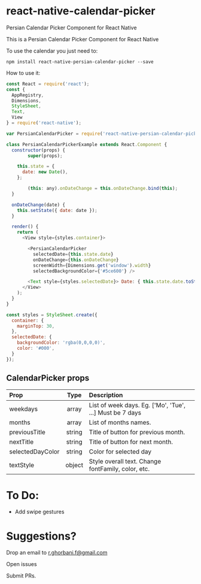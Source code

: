 # react-native-calendar-picker
Persian Calendar Picker Component for React Native


This is a Persian Calendar Picker Component for React Native

To use the calendar you just need to:

	npm install react-native-persian-calendar-picker --save

How to use it:
```js
const React = require('react');
const {
  AppRegistry,
  Dimensions,
  StyleSheet,
  Text,
  View
} = require('react-native');

var PersianCalendarPicker = require('react-native-persian-calendar-picker');

class PersianCalendarPickerExample extends React.Component {
  constructor(props) {
		super(props);

    this.state = {
      date: new Date(),
    };

		(this: any).onDateChange = this.onDateChange.bind(this);
  }

  onDateChange(date) {
    this.setState({ date: date });
  }

  render() {
    return (
      <View style={styles.container}>

        <PersianCalendarPicker
          selectedDate={this.state.date}
          onDateChange={this.onDateChange}
          screenWidth={Dimensions.get('window').width}
          selectedBackgroundColor={'#5ce600'} />

        <Text style={styles.selectedDate}> Date: { this.state.date.toString() } </Text>
      </View>
    );
  }
}

const styles = StyleSheet.create({
  container: {
    marginTop: 30,
  },
  selectedDate: {
    backgroundColor: 'rgba(0,0,0,0)',
    color: '#000',
  }
});
```
## CalendarPicker props
| Prop | Type | Description |
:------------ |:---------------:| :-----|
| weekdays | array | List of week days. Eg. ['Mo', 'Tue', ...] Must be 7 days |
| months | array | List of months names. |
| previousTitle | string | Title of button for previous month. |
| nextTitle | string | Title of button for next month. |
| selectedDayColor | string | Color for selected day |
| textStyle | object | Style overall text. Change fontFamily, color, etc. |


# To Do:

- Add swipe gestures


# Suggestions?

Drop an email to r.ghorbani.f@gmail.com

Open issues

Submit PRs.
